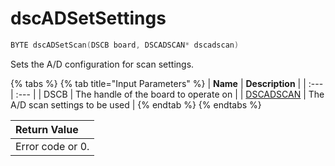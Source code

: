 # dscADSetSettings

```c
BYTE dscADSetScan(DSCB board, DSCADSCAN* dscadscan)
```

Sets the A/D configuration for scan settings.

{% tabs %}
{% tab title="Input Parameters" %}
| **Name** | **Description** |
| :--- | :--- |
| DSCB  | The handle of the board to operate on |
| [DSCADSCAN](../15.-structure-definitions/dscadscan.md) | The A/D scan settings to be used |
{% endtab %}
{% endtabs %}

| Return Value |
| :--- |
| Error code or 0. |

